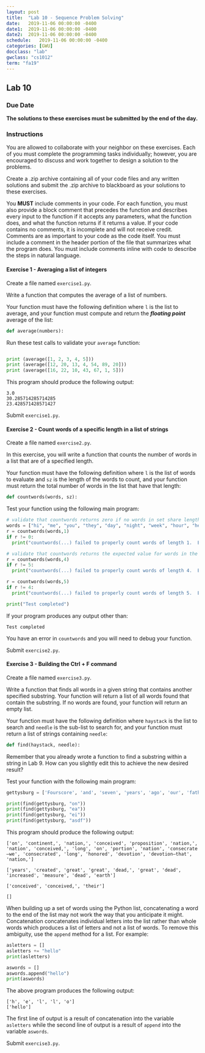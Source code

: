 ```yaml
---
layout: post
title:  "Lab 10 - Sequence Problem Solving"
date:   2019-11-06 00:00:00 -0400
date1:  2019-11-06 00:00:00 -0400
date2:  2019-11-06 00:00:00 -0400
schedule:   2019-11-06 00:00:00 -0400
categories: [GWU]
docclass: "lab"
gwclass: "cs1012"
term: "fa19"
---
```

<head>
  <link href="/css/syntax.css" rel="stylesheet">
</head>

## Lab 10

### Due Date
**The solutions to these exercises must be submitted by the end of the day.**

### Instructions

You are allowed to collaborate with your neighbor on these exercises.  Each of you must complete the programming tasks individually; however, you are encouraged to discuss and work together to design a solution to the problems.

Create a .zip archive containing all of your code files and any written solutions and submit the .zip archive to blackboard as your solutions to these exercises.

You **MUST** include comments in your code.  For each function, you must also provide a block comment that precedes the function and describes every input to the function if it accepts any parameters, what the function does, and what the function returns if it returns a value.  If your code contains no comments, it is incomplete and will not receive credit.  Comments are as important to your code as the code itself.  You must include a comment in the header portion of the file that summarizes what the program does.  You must include comments inline with code to describe the steps in natural language.

#### Exercise 1 - Averaging a list of integers
Create a file named ```exercise1.py```.

Write a function that computes the average of a list of numbers.

Your function must have the following definition where ```l``` is the list to average, and your function must compute and return the _**floating point**_ average of the list:
```python
def average(numbers):
```

Run these test calls to validate your ```average``` function:

```python

print (average([1, 2, 3, 4, 5]))
print (average([12, 20, 13, 4, 54, 89, 20]))
print (average([16, 22, 10, 43, 67, 1, 5]))
```

This program should produce the following output:
```
3.0
30.285714285714285
23.428571428571427
```


Submit ```exercise1.py```.

#### Exercise 2 - Count words of a specific length in a list of strings
Create a file named ```exercise2.py```.

In this exercise, you will write a function that counts the number of words in a list that are of a specified length.

Your function must have the following definition where ```l``` is the list of words to evaluate and ```sz``` is the length of the words to count, and your function must return the total number of words in the list that have that length:
```python
def countwords(words, sz):
```

Test your function using the following main program:

```python
# validate that countwords returns zero if no words in set share length
words = ["hi", "me", "you", "they", "day", "night", "week", "hour", "hello", "class", "home", "work", "relax"]
r = countwords(words,1)
if r != 0:
  print("countwords(...) failed to properly count words of length 1.  Expected 0 instead returned " + str(r))

# validate that countwords returns the expected value for words in the set that do share that length
r = countwords(words,4)
if r != 5:
  print("countwords(...) failed to properly count words of length 4.  Expected 5 instead returned " + str(r))

r = countwords(words,5)
if r != 4:
  print("countwords(...) failed to properly count words of length 5.  Expected 4 instead returned " + str(r))

print("Test completed")
```

If your program produces any output other than:
```
Test completed
```
You have an error in ```countwords``` and you will need to debug your function.

Submit ```exercise2.py```.

#### Exercise 3 - Building the Ctrl + F command
Create a file named ```exercise3.py```.

Write a function that finds all words in a given string that contains another
specified substring. Your function will return a list of all words found that
contain the substring. If no words are found, your function will return an empty
list.


Your function must have the following definition where ```haystack``` is the list to search and ```needle``` is the sub-list to search for, and your function must return a list of strings containing ```needle```:

```python
def find(haystack, needle):
```

Remember that you already wrote a function to find a substring within a string
in Lab 9. How can you slightly edit this to achieve the new desired result?

Test your function with the following main program:

```python
gettysburg = ['Fourscore', 'and', 'seven', 'years', 'ago', 'our', 'fathers', 'brought', 'forth,', 'on', 'this', 'continent,', 'a', 'new', 'nation,', 'conceived', 'in', 'liberty,', 'and', 'dedicated', 'to', 'the', 'proposition', 'that', 'all', 'men', 'are', 'created', 'equal.', 'Now', 'we', 'are', 'engaged', 'in', 'a', 'great', 'civil', 'war,', 'testing', 'whether', 'that', 'nation,', 'or', 'any', 'nation', 'so', 'conceived,', 'and', 'so', 'dedicated,', 'can', 'long', 'endure.', 'We', 'are', 'met', 'on', 'a', 'great', 'battle-field', 'of', 'that', 'war.', 'We', 'have', 'come', 'to', 'dedicate', 'a', 'portion', 'of', 'that', 'field,', 'as', 'a', 'final', 'resting-place', 'for', 'those', 'who', 'here', 'gave', 'their', 'lives,', 'that', 'that', 'nation', 'might', 'live.', 'It', 'is', 'altogether', 'fitting', 'and', 'proper', 'that', 'we', 'should', 'do', 'this.', 'But,', 'in', 'a', 'larger', 'sense,', 'we', 'cannot', 'dedicate,', 'we', 'cannot', 'consecrate—we', 'cannot', 'hallow—this', 'ground.', 'The', 'brave', 'men,', 'living', 'and', 'dead,', 'who', 'struggled', 'here,', 'have', 'consecrated', 'it', 'far', 'above', 'our', 'poor', 'power', 'to', 'add', 'or', 'detract.', 'The', 'world', 'will', 'little', 'note,', 'nor', 'long', 'remember', 'what', 'we', 'say', 'here,', 'but', 'it', 'can', 'never', 'forget', 'what', 'they', 'did', 'here.', 'It', 'is', 'for', 'us', 'the', 'living,', 'rather,', 'to', 'be', 'dedicated', 'here', 'to', 'the', 'unfinished', 'work', 'which', 'they', 'who', 'fought', 'here', 'have', 'thus', 'far', 'so', 'nobly', 'advanced.', 'It', 'is', 'rather', 'for', 'us', 'to', 'be', 'here', 'dedicated', 'to', 'the', 'great', 'task', 'remaining', 'before', 'us—that', 'from', 'these', 'honored', 'dead', 'we', 'take', 'increased', 'devotion', 'to', 'that', 'cause', 'for', 'which', 'they', 'here', 'gave', 'the', 'last', 'full', 'measure', 'of', 'devotion—that', 'we', 'here', 'highly', 'resolve', 'that', 'these', 'dead', 'shall', 'not', 'have', 'died', 'in', 'vain—that', 'this', 'nation,', 'under', 'God,', 'shall', 'have', 'a', 'new', 'birth', 'of', 'freedom,', 'and', 'that', 'government', 'of', 'the', 'people,', 'by', 'the', 'people,', 'for', 'the', 'people,', 'shall', 'not', 'perish', 'from', 'the', 'earth']

print(find(gettysburg, "on"))
print(find(gettysburg, "ea"))
print(find(gettysburg, "ei"))
print(find(gettysburg, "asdf"))
```

This program should produce the following output:

```
['on', 'continent,', 'nation,', 'conceived', 'proposition', 'nation,', 'nation', 'conceived,', 'long', 'on', 'portion', 'nation', 'consecrate—we', 'consecrated', 'long', 'honored', 'devotion', 'devotion—that', 'nation,']

['years', 'created', 'great', 'great', 'dead,', 'great', 'dead', 'increased', 'measure', 'dead', 'earth']

['conceived', 'conceived,', 'their']

[]
```

When building up a set of words using the Python list, concatenating a word to the end of the list may not work the way that you anticipate it might.  Concatenation concatenates individual letters into the list rather than whole words which produces a list of letters and not a list of words.  To remove this ambiguity, use the ```append``` method for a list.  For example:

```python
asletters = []
asletters += "hello"
print(asletters)

aswords = []
aswords.append("hello")
print(aswords)
```

The above program produces the following output:
```
['h', 'e', 'l', 'l', 'o']
['hello']
```

The first line of output is a result of concatenation into the variable ```asletters``` while the second line of output is a result of ```append``` into the variable ```aswords```.

Submit ```exercise3.py```.
